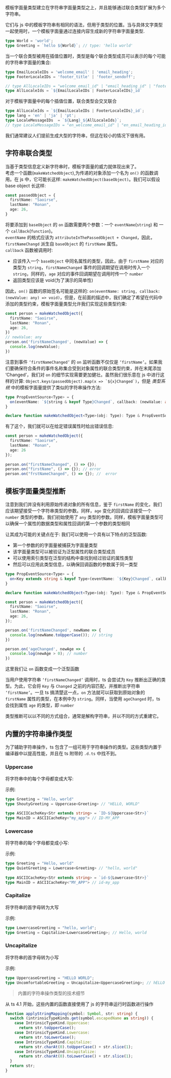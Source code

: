 
模板字面量类型建立在字符串字面量类型之上，并且能够通过联合类型扩展为多个字符串。

它们与 js 中的模板字符串有相同的语法，但用于类型的位置。当与具体文字类型一起使用时，一个模板字面量通过连接内容生成新的字符串字面量类型.

```typescript
type World = 'world';
type Greeting = `hello ${World}`; // type: 'hello world'
```

当一个联合类型被用在插值位置时，类型是每个联合类型成员可以表示的每个可能的字符串字面量的集合:

```typescript
type EmailLocaleIDs = 'welcome_email' | 'email_heading';
type FooterLocaleIDs = 'footer_title' | 'footer_sendoff';

// type AllLocaleIDs = "welcome_email_id" | "email_heading_id" | "footer_title_id" | "footer_sendoff_id"
type AllLocaleIds = `${EmailLocaleIDs | FooterLocaleIDs}_id`
```

对于模板字面量中的每个插值位置，联合类型会交叉联合

```typescript
type AllLocaleIds = `${EmailLocaleIDs | FooterLocaleIDs}_id`;
type lang = 'en' | 'ja' | 'pt';
type LocaleMessageIDs  = `${Lang}_${AllLocaleIds}`;
// type LocaleMessageIDs = "en_welcome_email_id" | "en_email_heading_id" | "en_footer_title_id" | "en_footer_sendoff_id" | "ja_welcome_email_id" | "ja_email_heading_id" | "ja_footer_title_id" | "ja_footer_sendoff_id" | "pt_welcome_email_id" | "pt_email_heading_id" | "pt_footer_title_id" | "pt_footer_sendoff_id"
```

我们通常建议人们提前生成大型的字符串，但这在较小的情况下很有用。

## 字符串联合类型

当基于类型信息定义新字符串时，模板字面量的威力就体现出来了。  
考虑一个函数(`makeWatchedObject`),为传递的对象添加一个名为 `on()` 的函数调用。在 js 中，它可能长这样: `makeWatchedObject(baseObject)`。我们可以假设 base
object 长这样:

```typescript
const passedObject = {
  firstName: "Saoirse",
  lastName: "Ronan",
  age: 26,
}
```

将要添加到 `baseObject` 的 `on` 函数需要两个参数：一个 `eventName`(`string`) 和 一个 `callBack`(`function`)。  
`eventName` 的格式应该为 `attributeInThePassedObject + Changed`，因此，`firstNameChangd` 派生自 `baseObject` 的 `firstName` 属性。  
`callback` 函数被调用时:  

- 应该传入一个 `baseObject` 中同名属性的类型，因此，由于 `firstName` 对应的类型为 `string`，`firstNameChanged` 事件的回调期望在调用时传入一个 `string`，同样的，`age` 对应的事件回调期望在调用时传一个 `number`
- 返回类型应该是 void(为了演示的简单性)

因此，`on()` 函数的原始签名可能是这样的: `on(eventName: string, callback: (newValue: any) => void)`，但是，在前面的描述中，我们确定了希望在代码中添加的类型约束，模板字面量类型允许我们实现这些类型约束:

```typescript
const person = makeWatchedObject({
  firstName: "Saoirse",
  lastName: "Ronan",
  age: 26,
})
// newValue: any
person.on('firstNameChanged', (newValue) => {
  console.log(newValue);
})
```

注意到事件 `‘firstNameChanged’` 的 `on` 监听函数不仅仅是 `‘firstName’`。如果我们要确保符合条件的事件名称集合受到对象属性的联合类型约束，并在末尾添加 ‘Changed’，我们对 `on` 的细节实现需要更加健壮。虽然我们很乐意在 js 中进行这样的计算: ``Object.keys(passedObject).map(x => `${x}Changed`)``，但是 *类型系统* 中的模板字面量提供了类似的字符串操作方法:

```typescript
type PropEventSource<Type> = {
  on(eventName: `${string & keyof Type}Changed`, callback: (newValue: any) => void): void
}

declare function makeWatchedObject<Type>(obj: Type): Type & PropEventSource<Type>
```

有了这个，我们就可以在给定错误属性时给出错误信息:

```typescript
const person = makeWatchedObject({
  firstName: "Saoirse",
  lastName: "Ronan",
  age: 26
});
 
person.on("firstNameChanged", () => {});
person.on("firstName", () => {}); // error
person.on("frstNameChanged", () => {}); //  error

```

## 模板字面量类型推断

注意到我们并没有利用原始传递对象的所有信息，鉴于 `firstName` 的变化，我们应该期望接受一个字符串类型的参数。同样，`age` 变化的回调应该接受一个 `number` 类型的参数。我们初始使用了 `any` 类型的参数。同样，模板字面量类型可以确保一个属性的数据类型和属性回调的第一个参数的类型相同

让其成为可能的关键点在于: 我们可以使用一个具有以下特点的泛型函数:

- 第一个参数的的字面量被捕获为字面量类型
- 该字面量类型可以被验证为泛型属性的联合类型成员
- 可以使用索引类型在泛型的结构中查找到经过验证的属性类型
- 然后可以应用此类型信息，以确保回调函数的参数属于同一类型

```typescript
type PropEventSource<Type> = {
  on<Key extends string & keyof Type>(eventName: `${Key}Changed`, callback: (newValue: Type[Key]) => void): void
}

declare function makeWatchedObject<Type>(obj: Type): Type & PropEventSource<Type>

const person = makeWatchedObject({
  firstName: "Saoirse",
  lastName: "Ronan",
  age: 26,
});

person.on('firstNameChanged', newName => {
  console.log(newName.toUpperCase()); // string
})

person.on('ageChanged', newAge => {
  console.log(newAge > 0); // number
})
```

这里我们让 `on` 函数变成一个泛型函数

当用户使用字符串 `‘firstNameChanged’` 调用时，ts 会尝试为 `Key` 推断出正确的类型。为此，它会将 `Key` 与 `Changed` 之前的内容匹配，并推断出字符串 `‘firstName’`。一旦 ts 搞清楚这一点，`on` 方法就可以获取到原始对象的 `firstName` 属性的类型，在本例中为 `string`。同样，当使用 `ageChanged` 时，ts 会找到属性 `age` 的类型，即 `number`

类型推断可以以不同的方式组合，通常是解构字符串，并以不同的方式重建它。

## 内置的字符串操作类型

为了辅助字符串操作，ts 包含了一组可用于字符串操作的类型。这些类型内置于编译器中以提高性能，并且在 ts 附带的 `.d.ts` 中找不到。

### Uppercase<StringType>

将字符串中的每个字母都变成大写:

示例:

```typescript
type Greeting = "Hello, world"
type ShoutyGreeting = Uppercase<Greeting> // "HELLO, WORLD"

type ASCIICacheKey<Str extends string> = `ID-${Uppercase<Str>}`
type MainID = ASCIICacheKey<"my_app"> // ID-MY_APP
```

### Lowercase<StringType>

将字符串的每个字母都变成小写:

示例:

```typescript
type Greeting = "Hello, world"
type QuietGreeting = Lowercase<Greeting> // "hello, world"
          
type ASCIICacheKey<Str extends string> = `id-${Lowercase<Str>}`
type MainID = ASCIICacheKey<"MY_APP"> // id-my_app

```

### Capitalize<StringType>

将字符串的首字母转为大写

示例:

```typescript
type LowercaseGreeting = "hello, world";
type Greeting = Capitalize<LowercaseGreeting>; // Hello, world
```

### Uncapitalize<StringType>

将字符串的首字母转为小写

示例:

```typescript
type UppercaseGreeting = "HELLO WORLD";
type UncomfortableGreeting = Uncapitalize<UppercaseGreeting>; // hELLO WORLD
```

> 内置的字符串操作类型的技术细节

从 ts 4.1 开始，这些内置的函数直接使用了 js 的字符串运行时函数进行操作

```typescript
function applyStringMapping(symbol: Symbol, str: string) {
  switch (intrinsicTypeKinds.get(symbol.escapedName as string)) {
    case IntrinsicTypeKind.Uppercase: 
      return str.toUpperCase();
    case IntrinsicTypeKind.Lowercase: 
      return str.toLowerCase();
    case IntrinsicTypeKind.Capitalize: 
      return str.charAt(0).toUpperCase() + str.slice(1);
    case IntrinsicTypeKind.Uncapitalize: 
      return str.charAt(0).toLowerCase() + str.slice(1);
  }
  return str;
}
```